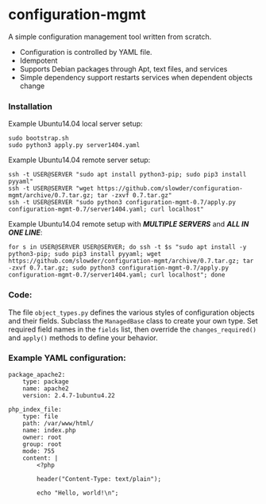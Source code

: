 # configuration-mgmt

A simple configuration management tool written from scratch.

* Configuration is controlled by YAML file.
* Idempotent
* Supports Debian packages through Apt, text files, and services
* Simple dependency support restarts services when dependent objects change

### Installation
Example Ubuntu14.04 local server setup:
```
sudo bootstrap.sh
sudo python3 apply.py server1404.yaml
```
Example Ubuntu14.04 remote server setup:
```
ssh -t USER@SERVER "sudo apt install python3-pip; sudo pip3 install pyyaml"
ssh -t USER@SERVER "wget https://github.com/slowder/configuration-mgmt/archive/0.7.tar.gz; tar -zxvf 0.7.tar.gz"
ssh -t USER@SERVER "sudo python3 configuration-mgmt-0.7/apply.py configuration-mgmt-0.7/server1404.yaml; curl localhost"
```
Example Ubuntu14.04 remote setup with _**MULTIPLE SERVERS**_ and _**ALL IN ONE LINE**_:
```
for s in USER@SERVER USER@SERVER; do ssh -t $s "sudo apt install -y python3-pip; sudo pip3 install pyyaml; wget https://github.com/slowder/configuration-mgmt/archive/0.7.tar.gz; tar -zxvf 0.7.tar.gz; sudo python3 configuration-mgmt-0.7/apply.py configuration-mgmt-0.7/server1404.yaml; curl localhost"; done
```


### Code:
The file `object_types.py` defines the various styles of configuration objects and their fields. Subclass the `ManagedBase` class to create your own type. Set required field names in the `fields` list, then override the `changes_required()` and `apply()` methods to define your behavior.

### Example YAML configuration:
```
package_apache2:
    type: package
    name: apache2
    version: 2.4.7-1ubuntu4.22

php_index_file:
    type: file
    path: /var/www/html/
    name: index.php
    owner: root
    group: root
    mode: 755
    content: |
        <?php

        header("Content-Type: text/plain");

        echo "Hello, world!\n";

```
